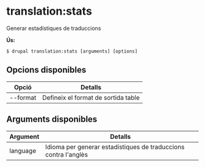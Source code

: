 # translation:stats
Generar estadístiques de traduccions

**Ús:**
```
$ drupal translation:stats [arguments] [options]
```

## Opcions disponibles
Opció | Detalls
-------|-------------
--format | Defineix el format de sortida table|markdown

## Arguments disponibles
Argument | Detalls
---------|-------------
language | Idioma per generar estadístiques de traduccions contra l'anglès
